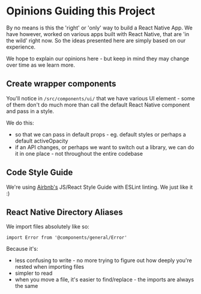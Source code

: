 # Opinions Guiding this Project

By no means is this the 'right' or 'only' way to build a React Native App. We have however, worked on various apps built with React Native, that are 'in the wild' right now. So the ideas presented here are simply based on our experience.

We hope to explain our opinions here - but keep in mind they may change over time as we learn more.

## Create wrapper components

You'll notice in `/src/components/ui/` that we have various UI element - some of them don't do much more than call the default React Native component and pass in a style.

We do this:

- so that we can pass in default props - eg. default styles or perhaps a default activeOpacity
- if an API changes, or perhaps we want to switch out a library, we can do it in one place - not throughout the entire codebase

## Code Style Guide

We're using [Airbnb's](https://github.com/airbnb/javascript) JS/React Style Guide with ESLint linting. We just like it :)

## React Native Directory Aliases

We import files absolutely like so:

```
import Error from '@components/general/Error'
```

Because it's:

- less confusing to write - no more trying to figure out how deeply you're nested when importing files
- simpler to read
- when you move a file, it's easier to find/replace - the imports are always the same
